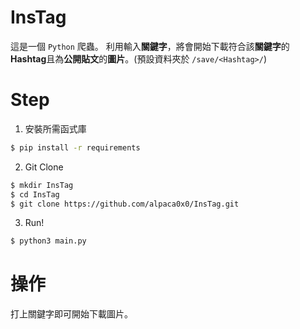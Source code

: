 # InsTag
這是一個 `Python` 爬蟲。
利用輸入**關鍵字**，將會開始下載符合該**關鍵字**的**Hashtag**且為**公開貼文**的**圖片**。(預設資料夾於 `/save/<Hashtag>/`)

# Step
1. 安裝所需函式庫
```bash
$ pip install -r requirements
```

2. Git Clone
```bash
$ mkdir InsTag
$ cd InsTag
$ git clone https://github.com/alpaca0x0/InsTag.git
```

3. Run!
```bash
$ python3 main.py
```

# 操作
打上關鍵字即可開始下載圖片。